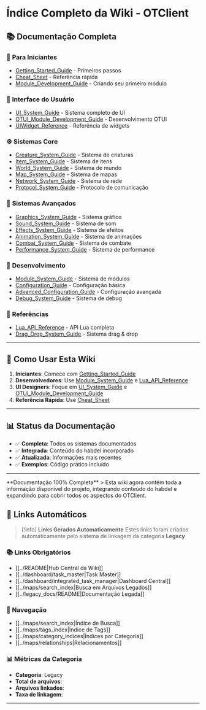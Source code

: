 # Índice Completo da Wiki - OTClient

## 📚 Documentação Completa

### 🚀 **Para Iniciantes**
- [Getting_Started_Guide](Getting_Started_Guide.md) - Primeiros passos
- [Cheat_Sheet](Cheat_Sheet.md) - Referência rápida
- [Module_Development_Guide](Module_Development_Guide.md) - Criando seu primeiro módulo

### 🎨 **Interface do Usuário**
- [UI_System_Guide](UI_System_Guide.md) - Sistema completo de UI
- [OTUI_Module_Development_Guide](OTUI_Module_Development_Guide.md) - Desenvolvimento OTUI
- [UIWidget_Reference](UIWidget_Reference.md) - Referência de widgets

### ⚙️ **Sistemas Core**
- [Creature_System_Guide](Creature_System_Guide.md) - Sistema de criaturas
- [Item_System_Guide](Item_System_Guide.md) - Sistema de itens
- [World_System_Guide](World_System_Guide.md) - Sistema de mundo
- [Map_System_Guide](Map_System_Guide.md) - Sistema de mapas
- [Network_System_Guide](Network_System_Guide.md) - Sistema de rede
- [Protocol_System_Guide](Protocol_System_Guide.md) - Protocolo de comunicação

### 🎵 **Sistemas Avançados**
- [Graphics_System_Guide](Graphics_System_Guide.md) - Sistema gráfico
- [Sound_System_Guide](Sound_System_Guide.md) - Sistema de som
- [Effects_System_Guide](Effects_System_Guide.md) - Sistema de efeitos
- [Animation_System_Guide](Animation_System_Guide.md) - Sistema de animações
- [Combat_System_Guide](Combat_System_Guide.md) - Sistema de combate
- [Performance_System_Guide](Performance_System_Guide.md) - Sistema de performance

### 🔧 **Desenvolvimento**
- [Module_System_Guide](Module_System_Guide.md) - Sistema de módulos
- [Configuration_Guide](Configuration_Guide.md) - Configuração básica
- [Advanced_Configuration_Guide](Advanced_Configuration_Guide.md) - Configuração avançada
- [Debug_System_Guide](Debug_System_Guide.md) - Sistema de debug

### 📖 **Referências**
- [Lua_API_Reference](Lua_API_Reference.md) - API Lua completa
- [Drag_Drop_System_Guide](Drag_Drop_System_Guide.md) - Sistema drag & drop

---

## 🎯 **Como Usar Esta Wiki**

1. **Iniciantes**: Comece com [Getting_Started_Guide](Getting_Started_Guide.md)
2. **Desenvolvedores**: Use [Module_System_Guide](Module_System_Guide.md) e [Lua_API_Reference](Lua_API_Reference.md)
3. **UI Designers**: Foque em [UI_System_Guide](UI_System_Guide.md) e [OTUI_Module_Development_Guide](OTUI_Module_Development_Guide.md)
4. **Referência Rápida**: Use [Cheat_Sheet](Cheat_Sheet.md)

---

## 📊 **Status da Documentação**

- ✅ **Completa**: Todos os sistemas documentados
- ✅ **Integrada**: Conteúdo do habdel incorporado
- ✅ **Atualizada**: Informações mais recentes
- ✅ **Exemplos**: Código prático incluído

---

<div class="success"> **Documentação 100% Completa**
> Esta wiki agora contém toda a informação disponível do projeto, integrando conteúdo do habdel e expandindo para cobrir todos os aspectos do OTClient.


## 🔗 **Links Automáticos**

> [!info] **Links Gerados Automaticamente**
> Estes links foram criados automaticamente pelo sistema de linkagem da categoria **Legacy**

### **📚 Links Obrigatórios**
- [[../README|Hub Central da Wiki]]
- [[../dashboard/task_master|Task Master]]
- [[../dashboard/integrated_task_manager|Dashboard Central]]
- [[../maps/search_index|Busca em Arquivos Legados]]
- [[../legacy_docs/README|Documentação Legada]]

### **🧭 Navegação**
- [[../maps/search_index|Índice de Busca]]
- [[../maps/tags_index|Índice de Tags]]
- [[../maps/category_indices|Índices por Categoria]]
- [[../maps/relationships|Relacionamentos]]

### **📊 Métricas da Categoria**
- **Categoria**: Legacy
- **Total de arquivos**: <!-- Contador automático -->
- **Arquivos linkados**: <!-- Contador automático -->
- **Taxa de linkagem**: <!-- Percentual automático -->

---

